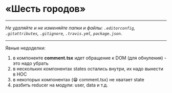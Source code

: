 # «Шесть городов»



---

_Не удаляйте и не изменяйте папки и файлы:_
_`.editorconfig`, `.gitattributes`, `.gitignore`, `.travis.yml`, `package.json`._

---

Явные недоделки:

1. в компоненте **comment.tsx** идет обращение к DOM (для обнуления) - это надо убрать
2. в нескольких компонентах states остались внутри, их надо вынести в HOC
3. в некоторых компонентах (:grin: comment.tsx) не хватает state
4. разбить reducer на модули: user, data и т.д. 
